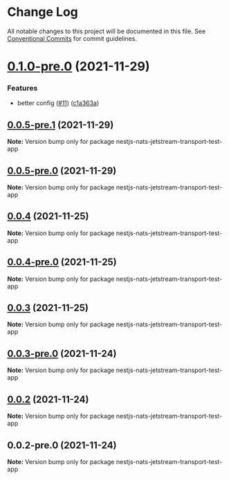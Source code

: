 # Change Log

All notable changes to this project will be documented in this file.
See [Conventional Commits](https://conventionalcommits.org) for commit guidelines.

# [0.1.0-pre.0](https://github.com/Redningsselskapet/nestjs-plugins/compare/nestjs-nats-jetstream-transport-test-app@0.0.5-pre.1...nestjs-nats-jetstream-transport-test-app@0.1.0-pre.0) (2021-11-29)


### Features

* better config ([#11](https://github.com/Redningsselskapet/nestjs-plugins/issues/11)) ([c1a363a](https://github.com/Redningsselskapet/nestjs-plugins/commit/c1a363abb99ba513338da438704f6356813fed4b))





## [0.0.5-pre.1](https://github.com/Redningsselskapet/nestjs-plugins/compare/nestjs-nats-jetstream-transport-test-app@0.0.5-pre.0...nestjs-nats-jetstream-transport-test-app@0.0.5-pre.1) (2021-11-29)

**Note:** Version bump only for package nestjs-nats-jetstream-transport-test-app





## [0.0.5-pre.0](https://github.com/Redningsselskapet/nestjs-plugins/compare/nestjs-nats-jetstream-transport-test-app@0.0.4-pre.0...nestjs-nats-jetstream-transport-test-app@0.0.5-pre.0) (2021-11-29)

**Note:** Version bump only for package nestjs-nats-jetstream-transport-test-app





## [0.0.4](https://github.com/Redningsselskapet/nestjs-plugins/compare/nestjs-nats-jetstream-transport-test-app@0.0.4-pre.0...nestjs-nats-jetstream-transport-test-app@0.0.4) (2021-11-25)

**Note:** Version bump only for package nestjs-nats-jetstream-transport-test-app





## [0.0.4-pre.0](https://github.com/Redningsselskapet/nestjs-plugins/compare/nestjs-nats-jetstream-transport-test-app@0.0.3-pre.0...nestjs-nats-jetstream-transport-test-app@0.0.4-pre.0) (2021-11-25)

**Note:** Version bump only for package nestjs-nats-jetstream-transport-test-app





## [0.0.3](https://github.com/Redningsselskapet/nestjs-plugins/compare/nestjs-nats-jetstream-transport-test-app@0.0.3-pre.0...nestjs-nats-jetstream-transport-test-app@0.0.3) (2021-11-25)

**Note:** Version bump only for package nestjs-nats-jetstream-transport-test-app





## [0.0.3-pre.0](https://github.com/Redningsselskapet/nestjs-plugins/compare/nestjs-nats-jetstream-transport-test-app@0.0.2-pre.0...nestjs-nats-jetstream-transport-test-app@0.0.3-pre.0) (2021-11-24)

**Note:** Version bump only for package nestjs-nats-jetstream-transport-test-app





## [0.0.2](https://github.com/Redningsselskapet/nestjs-plugins/compare/nestjs-nats-jetstream-transport-test-app@0.0.2-pre.0...nestjs-nats-jetstream-transport-test-app@0.0.2) (2021-11-24)

**Note:** Version bump only for package nestjs-nats-jetstream-transport-test-app





## 0.0.2-pre.0 (2021-11-24)

**Note:** Version bump only for package nestjs-nats-jetstream-transport-test-app
